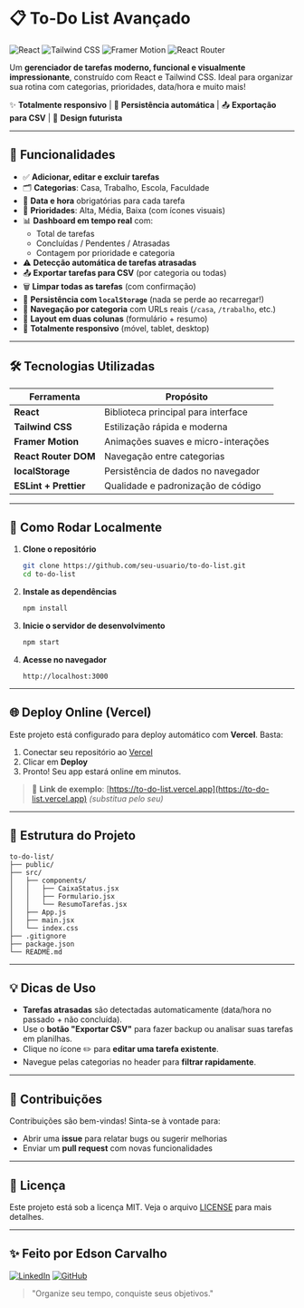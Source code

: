 # 📋 To-Do List Avançado

![React](https://img.shields.io/badge/React-61DAFB?style=for-the-badge&logo=react&logoColor=black)
![Tailwind CSS](https://img.shields.io/badge/Tailwind_CSS-38B2AC?style=for-the-badge&logo=tailwind-css&logoColor=white)
![Framer Motion](https://img.shields.io/badge/Framer_Motion-000000?style=for-the-badge&logo=framer&logoColor=white)
![React Router](https://img.shields.io/badge/React_Router-CA4245?style=for-the-badge&logo=react-router&logoColor=white)

Um **gerenciador de tarefas moderno, funcional e visualmente impressionante**, construído com React e Tailwind CSS. Ideal para organizar sua rotina com categorias, prioridades, data/hora e muito mais!

✨ **Totalmente responsivo** | 💾 **Persistência automática** | 📤 **Exportação para CSV** | 🎨 **Design futurista**

---

## 🌟 Funcionalidades

- ✅ **Adicionar, editar e excluir tarefas**
- 🗂️ **Categorias**: Casa, Trabalho, Escola, Faculdade
- 📅 **Data e hora** obrigatórias para cada tarefa
- 🔴 **Prioridades**: Alta, Média, Baixa (com ícones visuais)
- 📊 **Dashboard em tempo real** com:
  - Total de tarefas
  - Concluídas / Pendentes / Atrasadas
  - Contagem por prioridade e categoria
- ⚠️ **Detecção automática de tarefas atrasadas**
- 📤 **Exportar tarefas para CSV** (por categoria ou todas)
- 🗑️ **Limpar todas as tarefas** (com confirmação)
- 💾 **Persistência com `localStorage`** (nada se perde ao recarregar!)
- 🧭 **Navegação por categoria** com URLs reais (`/casa`, `/trabalho`, etc.)
- 🎨 **Layout em duas colunas** (formulário + resumo)
- 📱 **Totalmente responsivo** (móvel, tablet, desktop)

---

## 🛠️ Tecnologias Utilizadas

| Ferramenta | Propósito |
|-----------|----------|
| **React** | Biblioteca principal para interface |
| **Tailwind CSS** | Estilização rápida e moderna |
| **Framer Motion** | Animações suaves e micro-interações |
| **React Router DOM** | Navegação entre categorias |
| **localStorage** | Persistência de dados no navegador |
| **ESLint + Prettier** | Qualidade e padronização de código |

---

## 🚀 Como Rodar Localmente

1. **Clone o repositório**
   ```bash
   git clone https://github.com/seu-usuario/to-do-list.git
   cd to-do-list
   ```

2. **Instale as dependências**
   ```bash
   npm install
   ```

3. **Inicie o servidor de desenvolvimento**
   ```bash
   npm start
   ```

4. **Acesse no navegador**
   ```
   http://localhost:3000
   ```

---

## 🌐 Deploy Online (Vercel)

Este projeto está configurado para deploy automático com **Vercel**. Basta:

1. Conectar seu repositório ao [Vercel](https://vercel.com)
2. Clicar em **Deploy**
3. Pronto! Seu app estará online em minutos.

> 🔗 **Link de exemplo**: [https://to-do-list.vercel.app](https://to-do-list.vercel.app) *(substitua pelo seu)*

---

## 📁 Estrutura do Projeto

```
to-do-list/
├── public/
├── src/
│   ├── components/
│   │   ├── CaixaStatus.jsx
│   │   ├── Formulario.jsx
│   │   └── ResumoTarefas.jsx
│   ├── App.js
│   ├── main.jsx
│   └── index.css
├── .gitignore
├── package.json
└── README.md
```

---

## 💡 Dicas de Uso

- **Tarefas atrasadas** são detectadas automaticamente (data/hora no passado + não concluída).
- Use o **botão "Exportar CSV"** para fazer backup ou analisar suas tarefas em planilhas.
- Clique no ícone ✏️ para **editar uma tarefa existente**.
- Navegue pelas categorias no header para **filtrar rapidamente**.

---

## 🤝 Contribuições

Contribuições são bem-vindas! Sinta-se à vontade para:

- Abrir uma **issue** para relatar bugs ou sugerir melhorias
- Enviar um **pull request** com novas funcionalidades

---

## 📄 Licença

Este projeto está sob a licença MIT. Veja o arquivo [LICENSE](LICENSE) para mais detalhes.

---

## ✨ Feito por Edson Carvalho

[![LinkedIn](https://img.shields.io/badge/LinkedIn-0077B5?style=for-the-badge&logo=linkedin&logoColor=white)]([https://linkedin.com/in/seu-perfil](https://www.linkedin.com/in/edson-carvalho-213b051b1/))
[![GitHub](https://img.shields.io/badge/GitHub-100000?style=for-the-badge&logo=github&logoColor=white)]([https://github.com/seu-usuario](https://github.com/Edson468))

> "Organize seu tempo, conquiste seus objetivos."
```

